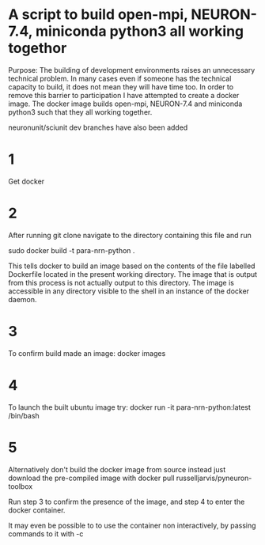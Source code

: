 

# A script to build open-mpi, NEURON-7.4, miniconda python3 all working togethor

Purpose: The building of development environments raises an unnecessary technical problem. In many cases even if someone has the technical capacity to build, it does not mean they will have time too. In order to remove this barrier to participation I have attempted to create a docker image. The docker image builds open-mpi, NEURON-7.4 and miniconda python3 such that they all working together.

neuronunit/sciunit dev branches have also been added

# 1
Get docker 

# 2
After running git clone navigate to the directory containing this file and run

sudo docker build -t para-nrn-python .

This tells docker to build an image based on the contents of the file labelled Dockerfile located in the present working directory. The image that is output from this process is not actually output to this directory. The image is accessible in any directory visible to the shell in an instance of the docker daemon.

# 3
To confirm build made an image:
docker images

# 4
To launch the built ubuntu image try:
docker run -it para-nrn-python:latest /bin/bash

# 5
Alternatively don't build the docker image from source instead just download the pre-compiled image with
docker pull russelljarvis/pyneuron-toolbox 

Run step 3 to confirm the presence of the image, and step 4 to enter the docker container.

It may even be possible to to use the container non interactively, by passing commands to it with -c

